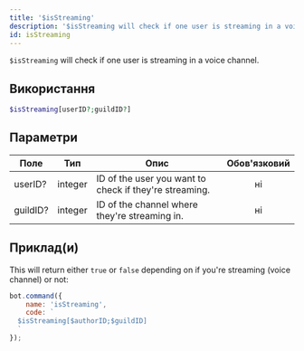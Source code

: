 ```yaml
---
title: '$isStreaming'
description: '$isStreaming will check if one user is streaming in a voice channel.'
id: isStreaming
---
```


`$isStreaming` will check if one user is streaming in a voice channel.

## Використання

```php
$isStreaming[userID?;guildID?]
```

## Параметри

| Поле     | Тип     | Опис                                                   | Обов'язковий |
| -------- | ------- | ------------------------------------------------------ |:------------:|
| userID?  | integer | ID of the user you want to check if they're streaming. |      ні      |
| guildID? | integer | ID of the channel where they're streaming in.          |      ні      |

## Приклад(и)

This will return either `true` or `false` depending on if you're streaming (voice channel) or not:

```javascript
bot.command({
    name: 'isStreaming',
    code: `
  $isStreaming[$authorID;$guildID]
  `
});
```
